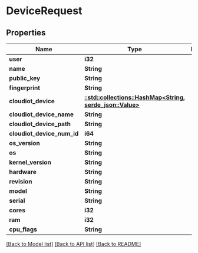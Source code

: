 # DeviceRequest

## Properties

Name | Type | Description | Notes
------------ | ------------- | ------------- | -------------
**user** | **i32** |  | 
**name** | **String** |  | 
**public_key** | **String** |  | 
**fingerprint** | **String** |  | 
**cloudiot_device** | [**::std::collections::HashMap<String, serde_json::Value>**](serde_json::Value.md) |  | 
**cloudiot_device_name** | **String** |  | 
**cloudiot_device_path** | **String** |  | 
**cloudiot_device_num_id** | **i64** |  | 
**os_version** | **String** |  | 
**os** | **String** |  | 
**kernel_version** | **String** |  | 
**hardware** | **String** |  | 
**revision** | **String** |  | 
**model** | **String** |  | 
**serial** | **String** |  | 
**cores** | **i32** |  | 
**ram** | **i32** |  | 
**cpu_flags** | **String** |  | 

[[Back to Model list]](../README.md#documentation-for-models) [[Back to API list]](../README.md#documentation-for-api-endpoints) [[Back to README]](../README.md)


